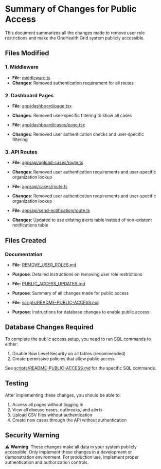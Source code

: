 # Summary of Changes for Public Access

This document summarizes all the changes made to remove user role restrictions and make the OneHealth Grid system publicly accessible.

## Files Modified

### 1. Middleware
- **File**: [middleware.ts](file:///Users/shriram/Downloads/onehealth-grid/middleware.ts)
- **Changes**: Removed authentication requirement for all routes

### 2. Dashboard Pages
- **File**: [app/dashboard/page.tsx](file:///Users/shriram/Downloads/onehealth-grid/app/dashboard/page.tsx)
- **Changes**: Removed user-specific filtering to show all cases

- **File**: [app/dashboard/cases/page.tsx](file:///Users/shriram/Downloads/onehealth-grid/app/dashboard/cases/page.tsx)
- **Changes**: Removed user authentication checks and user-specific filtering

### 3. API Routes
- **File**: [app/api/upload-cases/route.ts](file:///Users/shriram/Downloads/onehealth-grid/app/api/upload-cases/route.ts)
- **Changes**: Removed user authentication requirements and user-specific organization lookup

- **File**: [app/api/cases/route.ts](file:///Users/shriram/Downloads/onehealth-grid/app/api/cases/route.ts)
- **Changes**: Removed user authentication requirements and user-specific organization lookup

- **File**: [app/api/send-notification/route.ts](file:///Users/shriram/Downloads/onehealth-grid/app/api/send-notification/route.ts)
- **Changes**: Updated to use existing alerts table instead of non-existent notifications table

## Files Created

### Documentation
- **File**: [REMOVE_USER_ROLES.md](file:///Users/shriram/Downloads/onehealth-grid/REMOVE_USER_ROLES.md)
- **Purpose**: Detailed instructions on removing user role restrictions

- **File**: [PUBLIC_ACCESS_UPDATES.md](file:///Users/shriram/Downloads/onehealth-grid/PUBLIC_ACCESS_UPDATES.md)
- **Purpose**: Summary of all changes made for public access

- **File**: [scripts/README-PUBLIC-ACCESS.md](file:///Users/shriram/Downloads/onehealth-grid/scripts/README-PUBLIC-ACCESS.md)
- **Purpose**: Instructions for database changes to enable public access

## Database Changes Required

To complete the public access setup, you need to run SQL commands to either:

1. Disable Row Level Security on all tables (recommended)
2. Create permissive policies that allow public access

See [scripts/README-PUBLIC-ACCESS.md](file:///Users/shriram/Downloads/onehealth-grid/scripts/README-PUBLIC-ACCESS.md) for the specific SQL commands.

## Testing

After implementing these changes, you should be able to:

1. Access all pages without logging in
2. View all disease cases, outbreaks, and alerts
3. Upload CSV files without authentication
4. Create new cases through the API without authentication

## Security Warning

⚠️ **Warning**: These changes make all data in your system publicly accessible. Only implement these changes in a development or demonstration environment. For production use, implement proper authentication and authorization controls.